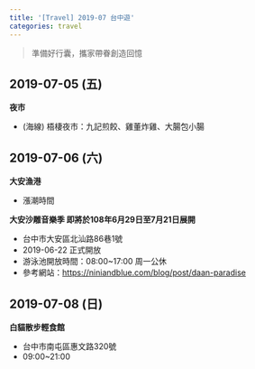 ```yaml
---
title: '[Travel] 2019-07 台中遊'
categories: travel
---
```


>準備好行囊，攜家帶眷創造回憶

## 2019-07-05 (五)

**夜市**
* (海線) 梧棲夜市：九記煎餃、雞董炸雞、大腸包小腸

## 2019-07-06 (六)

**大安漁港**
* 漲潮時間

**大安沙雕音樂季 即將於108年6月29日至7月21日展開**
* 台中市大安區北汕路86巷1號
* 2019-06-22 正式開放
* 游泳池開放時間：08:00~17:00 周一公休
* 參考網站：https://niniandblue.com/blog/post/daan-paradise

## 2019-07-08 (日)

**白貓散步輕食館**
* 台中市南屯區惠文路320號
* 09:00~21:00
